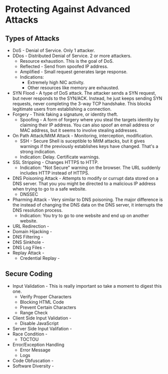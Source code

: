 # Protecting Against Advanced Attacks
## Types of Attacks
* DoS - Denial of Service. Only 1 attacker.
* DDos - Distributed Denial of Service. 2 or more attackers.
  + Resource exhaustion. This is the goal of DoS.
  + Reflected - Send from spoofed IP address.
  + Amplified - Small request generates large response.
  + Indications:
    - Extremely high NIC activity.
    - Other resources like memory are exhausted.
* SYN Flood - A type of DoS attack. The attacker sends a SYN request, but never responds to the SYN/ACK. Instead, he just keeps sending SYN requests, never completing the 3-way TCP handshake. This blocks legitimate users from establishing a connection.
* Forgery - Think faking a signature, or identity theft.
  + Spoofing - A form of forgery where you steal the targets identity by claiming their IP address. You can also spoof an email address or MAC address, but it seems to involve stealing addresses.
* On Path Attack/MitM Attack - Monitoring, interception, modification.
  + SSH - Secure Shell is suceptible to MitM attacks, but it gives warnings if the previously establishes keys have changed. That's a strong indication.
  + Indication: Delay. Certificate warnings.
* SSL Stripping - Changes HTTPS to HTTP.
  + Indication: "Not Secure" warning on the browser. The URL suddenly includes HTTP instead of HTTPS.
* DNS Poisoning Attack - Attempts to modify or currupt data stored on a DNS server. That you you might be directed to a malicious IP address when trying to go to a safe website.
  + DNSSEC
* Pharming Attack - Very similar to DNS poisoning. The major difference is the instead of changing the DNS data on the DNS server, it interrupts the DNS resolution process.
  + Indication: You try to go to one website and end up on another website.
* URL Redirection -
* Domain Hijacking -
* DNS Filtering -
* DNS Sinkhole -
* DNS Log Files -
* Replay Attack -
  + Credential Replay -
## Secure Coding
* Input Validation - This is really important so take a moment to digest this one.
  + Verify Proper Characters
  + Blocking HTML Code
  + Prevent Certain Characters
  + Range Check
* Client Side Input Validation -
  + Disable JavaScript
* Server Side Input Valifation -
* Race Condition -
  + TOCTOU
* Error/Exception Handling
  + Error Message
  + Logs
* Code Obfuscation -
* Software Diversity - 
